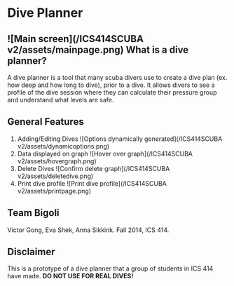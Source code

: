 Dive Planner
============
![Main screen](/ICS414SCUBA v2/assets/mainpage.png)
What is a dive planner?
----------------------
A dive planner is a tool that many scuba divers use to create a dive plan (ex. how deep and how long to dive), prior to a dive.  It allows divers to see a profile of the dive session where they can calculate their pressure group and understand what levels are safe.

General Features
----------------
1. Adding/Editing Dives
![Options dynamically generated](/ICS414SCUBA v2/assets/dynamicoptions.png)
2. Data displayed on graph
![Hover over graph](/ICS414SCUBA v2/assets/hovergraph.png)
3. Delete Dives
![Confirm delete graph](/ICS414SCUBA v2/assets/deletedive.png)
4. Print dive profile
![Print dive profile](/ICS414SCUBA v2/assets/printpage.png)

Team Bigoli
-----------
Victor Gong, Eva Shek, Anna Sikkink.  Fall 2014, ICS 414.

Disclaimer
----------
This is a prototype of a dive planner that a group of students in ICS 414 have made. **DO NOT USE FOR REAL DIVES!**
